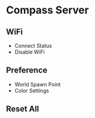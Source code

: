 # Compass Server

## WiFi

* Connect Status
* Disable WiFi

## Preference
* World Spawn Point
* Color Settings

## Reset All
